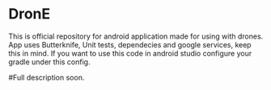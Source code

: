 # DronE

This is official repository for android application made for using with drones.
App uses Butterknife, Unit tests, dependecies and google services, keep this in mind.
If you want to use this code in android studio configure your gradle under this config.


#Full description soon.

